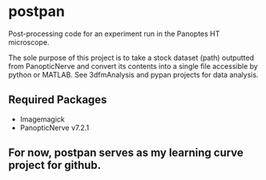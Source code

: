 # postpan
Post-processing code for an experiment run in the Panoptes HT microscope.

The sole purpose of this project is to take a stock dataset (path) outputted from PanopticNerve and convert its contents into a single file accessible by python or MATLAB. See 3dfmAnalysis and pypan projects for data analysis.

## Required Packages
- Imagemagick
- PanopticNerve v7.2.1


## For now, postpan serves as my learning curve project for github.

